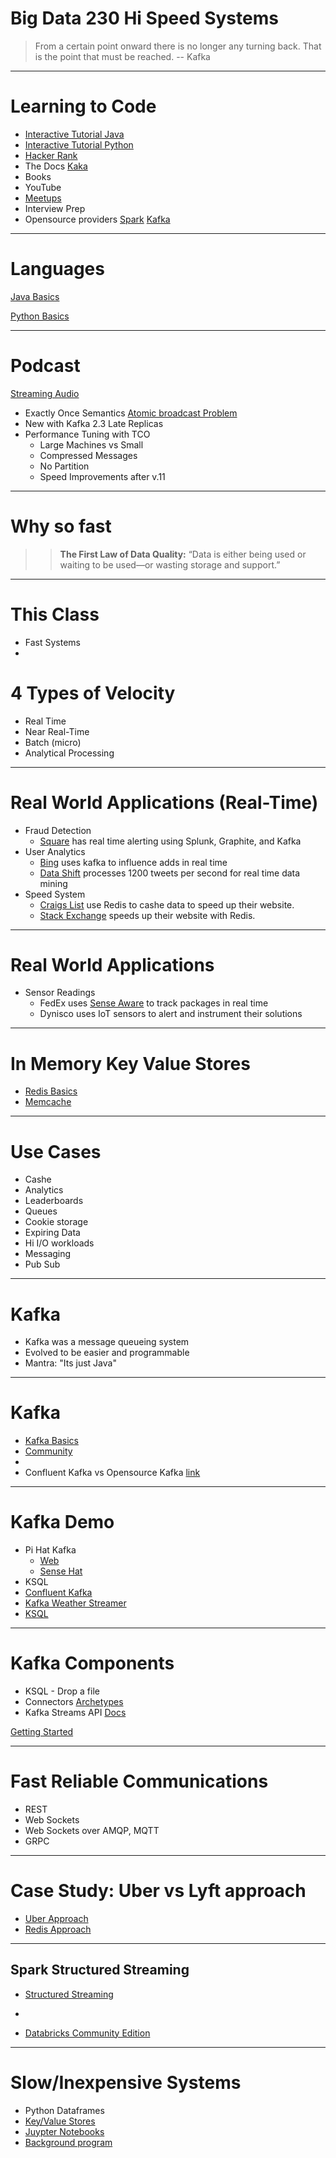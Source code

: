 # Big Data 230 Hi Speed Systems

> From a certain point onward there is no longer any turning back. That is the point that must be reached. 
> -- Kafka

---
# Learning to Code

* [Interactive Tutorial Java](https://www.learnjavaonline.org/)
* [Interactive Tutorial Python](https://www.learnpython.org/)
* [Hacker Rank](https://www.hackerrank.com/)
* The Docs [Kaka](https://kafka.apache.org/quickstart)
* Books
* YouTube
* [Meetups](https://www.meetup.com/find/?allMeetups=false&keywords=data&radius=25&userFreeform=Seattle%2C+WA&mcId=c98101&mcName=Seattle%2C+WA&sort=default)
* Interview Prep
* Opensource providers [Spark](https://databricks.com/resources/type/example-notebook) [Kafka](https://docs.confluent.io/current/ksql/docs/index.html)
---

# Languages

[Java Basics](https://microshak.github.io/MicroNotes/Notes.html?path=/Language/Java/JavaBasics)

[Python Basics](https://microshak.github.io/MicroNotes/Notes.html?path=/Language/Python/PythonBasics)

---


# Podcast
[Streaming Audio](https://podcasts.apple.com/us/podcast/streaming-audio-a-confluent-podcast-about-apache-kafka/id1401509765)
* Exactly Once Semantics [Atomic broadcast Problem](https://en.wikipedia.org/wiki/Atomic_broadcast)
* New with Kafka 2.3 Late Replicas
* Performance Tuning with TCO
  * Large Machines vs Small
  * Compressed Messages
  * No Partition
  * Speed Improvements after v.11

---

# Why so fast

>> **The First Law of Data Quality:** 
>> “Data is either being used or waiting to be used—or wasting storage and support.”

---
# This Class
* Fast Systems
* 

# 4 Types of Velocity
* Real Time
* Near Real-Time
* Batch (micro)
* Analytical Processing

---

# Real World Applications (Real-Time)
* Fraud Detection
    * [Square](https://cwiki.apache.org/confluence/display/KAFKA/Powered+By) has real time alerting using Splunk, Graphite, and Kafka
* User Analytics 
    * [Bing](https://azure.microsoft.com/en-us/blog/processing-trillions-of-events-per-day-with-apache-kafka-on-azure/) uses kafka to influence adds in real time
    * [Data Shift](http://highscalability.com/blog/2011/11/29/datasift-architecture-realtime-datamining-at-120000-tweets-p.html) processes 1200 tweets per second for real time data mining
* Speed System
    * [Craigs List](https://blog.zawodny.com/2011/02/26/redis-sharding-at-craigslist/) use Redis to cashe data to speed up their website.
    * [Stack Exchange](https://meta.stackexchange.com/questions/69164/does-stack-exchange-use-caching-and-if-so-how/69172#69172) speeds up their website with Redis.

---

# Real World Applications
* Sensor Readings 
    * FedEx uses [Sense Aware](https://www.senseaware.com/how-it-works/) to track packages in real time
    * Dynisco uses IoT sensors to alert and instrument their solutions

---

# In Memory Key Value Stores 

* [Redis Basics](https://microshak.github.io/MicroNotes/Notes.html?path=/BigData/Redis/RedisBasics)
* [Memcache](https://memcached.org/)

---

# Use Cases
* Cashe
* Analytics
* Leaderboards
* Queues
* Cookie storage
* Expiring Data
* Hi I/O workloads
* Messaging 
* Pub Sub

---

# Kafka
* Kafka was a message queueing system
* Evolved to be easier and programmable
* Mantra: "Its just Java"

---
# Kafka
* [Kafka Basics](https://microshak.github.io/MicroNotes/Notes.html?path=/BigData/Kafka/KafkaBasics)
* [Community](http://slackpass.io/confluentcommunity)
* 
* Confluent Kafka vs Opensource Kafka [link](https://www.confluent.io/download/)

---
# Kafka Demo
* Pi Hat Kafka 
  * [Web](https://github.com/Microshak/Kafka-Websocket-Charts)
  * [Sense Hat](https://github.com/Microshak/Kafka-SenseHat-IoTDevice)
* KSQL
 * [Confluent Kafka](https://microshak.github.io/MicroNotes/doc.html?path=/BigData/Kafka/ConflientDocker)
 * [Kafka Weather Streamer](https://github.com/Microshak/KafkaWeatherStreamer)
 * [KSQL](https://microshak.github.io/MicroNotes/Notes.html?path=/BigData/Kafka/KSQL)

---

# Kafka Components
* KSQL -  Drop a file
* Connectors [Archetypes](https://github.com/jcustenborder/kafka-connect-archtype)
* Kafka Streams API [Docs](https://kafka.apache.org/22/documentation/streams/tutorial)

[Getting Started](https://microshak.github.io/MicroNotes/Notes.html?path=/Language/Java/Archtypes)

---

# Fast Reliable Communications
* REST
* Web Sockets
* Web Sockets over AMQP, MQTT
* GRPC

---

# Case Study: Uber vs Lyft approach
* [Uber Approach](https://eng.uber.com/uber-big-data-platform/)
* [Redis Approach](https://www.youtube.com/watch?v=U4WspAKekqM&t=1011s)

---

## Spark Structured Streaming
* [Structured Streaming](https://docs.databricks.com/spark/latest/structured-streaming/demo-notebooks.html#structured-streaming-python) 
* ~~~Spark Streaming~~~
* [Databricks Community Edition](https://community.cloud.databricks.com)

---

# Slow/Inexpensive Systems
* Python Dataframes
* [Key/Value Stores](https://github.com/Microshak/IndexedDB)
* [Juypter Notebooks](https://hub.docker.com/u/jupyter/)
* [Background program](https://boinc.berkeley.edu/projects.php) 
